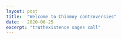 ```yaml
---
layout: post
title:  "Welcome to Chinmoy controversies"
date:   2020-06-25
excerpt: "truthexistence sages call"
---
```

